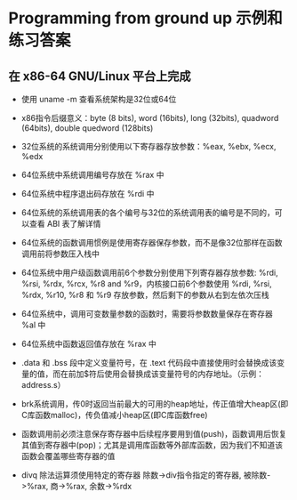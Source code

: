 
# Programming from ground up 示例和练习答案 

## 在 x86-64 GNU/Linux 平台上完成

- 使用 uname -m 查看系统架构是32位或64位

- x86指令后缀意义：byte (8 bits), word (16bits), long (32bits), quadword (64bits), double quedword (128bits)

- 32位系统的系统调用分别使用以下寄存器存放参数：%eax, %ebx, %ecx, %edx

- 64位系统中系统调用编号存放在 %rax 中

- 64位系统中程序退出码存放在 %rdi 中

- 64位系统的系统调用表的各个编号与32位的系统调用表的编号是不同的，可以查看 ABI 表了解详情

- 64位系统的函数调用惯例是使用寄存器保存参数，而不是像32位那样在函数调用前将参数压入栈中

- 64位系统中用户级函数调用前6个参数分别使用下列寄存器存放参数: %rdi, %rsi, %rdx, %rcx, %r8 and %r9，内核接口前6个参数使用 %rdi, %rsi, %rdx, %r10, %r8 和 %r9 存放参数，然后剩下的参数从右到左依次压栈

- 64位系统中，调用可变数量参数的函数时，需要将参数数量保存在寄存器 %al 中

- 64位系统中函数返回值存放在 %rax 中

- .data 和 .bss 段中定义变量符号，在 .text 代码段中直接使用时会替换成该变量的值，而在前加$符后使用会替换成该变量符号的内存地址。（示例：address.s）

- brk系统调用，传0时返回当前最大的可用的heap地址，传正值增大heap区(即C库函数malloc)，传负值减小heap区(即C库函数free)

- 函数调用前必须注意保存寄存器中后续程序要用到值(push)，函数调用后恢复其值到寄存器中(pop)；尤其是调用库函数等外部库函数，因为我们不知道该函数会覆盖哪些寄存器的值

- divq 除法运算须使用特定的寄存器 除数->div指令指定的寄存器, 被除数->%rax, 商->%rax, 余数->%rdx

